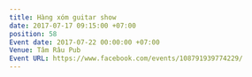 ```yaml
---
title: Hàng xóm guitar show
date: 2017-07-17 09:15:00 +07:00
position: 58
Event date: 2017-07-22 00:00:00 +07:00
Venue: Tâm Râu Pub
Event URL: https://www.facebook.com/events/108791939774229/
---
```


